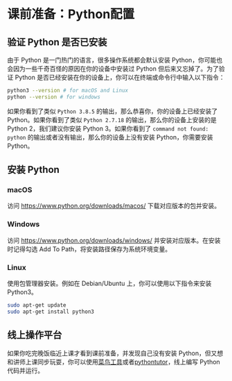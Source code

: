 # 课前准备：Python配置
## 验证 Python 是否已安装
由于 Python 是一门热门的语言，很多操作系统都会默认安装 Python，你可能也会因为一些千奇百怪的原因在你的设备中安装过 Python 但后来又忘掉了。为了验证 Python 是否已经安装在你的设备上，你可以在终端或命令行中输入以下指令：
```bash
python3 --version # for macOS and Linux
python --version # for windows
```
如果你看到了类似 `Python 3.8.5` 的输出，那么恭喜你，你的设备上已经安装了 Python。如果你看到了类似 `Python 2.7.18` 的输出，那么你的设备上安装的是 Python 2，我们建议你安装 Python 3。如果你看到了 `command not found: python` 的输出或者没有输出，那么你的设备上没有安装 Python，你需要安装 Python。

## 安装 Python
### macOS

访问 https://www.python.org/downloads/macos/ 下载对应版本的包并安装。

### Windows

访问 https://www.python.org/downloads/windows/ 并安装对应版本。在安装时记得勾选 Add To Path，将安装路径保存为系统环境变量。

### Linux

使用包管理器安装。例如在 Debian/Ubuntu 上，你可以使用以下指令来安装 Python3。
```bash
sudo apt-get update
sudo apt-get install python3
```

## 线上操作平台
如果你吃完晚饭临近上课才看到课前准备，并发现自己没有安装 Python，但又想和讲师上课同步玩耍，你可以使用[菜鸟工具](https://c.runoob.com/compile/9/)或者[pythontutor](https://pythontutor.com/)，线上编写 Python 代码并运行。